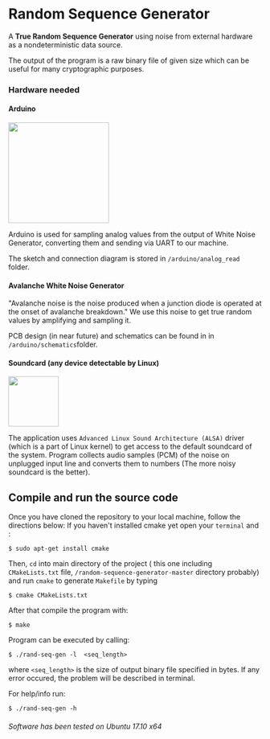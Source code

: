 # Random Sequence Generator

A **True Random Sequence Generator** using noise from external hardware as a nondeterministic data source.

The output of the program is a raw binary file of given size which can be useful for many cryptographic purposes.

### Hardware needed

#### Arduino

<img src="https://www.arduino.cc/en/uploads/Trademark/ArduinoCommunityLogo.png" width="200">


Arduino is used for sampling analog values from the output of White Noise Generator, converting them and sending via UART to our machine.


The sketch and connection diagram is stored in `/arduino/analog_read` folder.

#### Avalanche White Noise Generator


"Avalanche noise is the noise produced when a junction diode is operated at the onset of avalanche breakdown."
We use this noise to get true random values by amplifying and sampling it.


PCB design (in near future) and schematics can be found in in `/arduino/schematics`folder.

#### Soundcard (any device detectable by Linux)

<img src="http://alien.slackbook.org/blog/wp-content/uploads/2010/08/alsalogo.gif" width="100">

The application uses `Advanced Linux Sound Architecture (ALSA)` driver (which is a part of Linux kernel) to get access to the default soundcard of the system.  Program collects audio samples (PCM) of the noise on unplugged input line and converts them to numbers (The more noisy soundcard is the better).

## Compile and run the source code


Once you have cloned the repository to your local machine, follow the directions below:
If you haven't installed cmake yet open your ` terminal ` and :
```
$ sudo apt-get install cmake
```
Then, `` cd `` into main directory of the project ( this one including  `` CMakeLists.txt `` file,  ``/random-sequence-generator-master`` directory probably) and run `cmake` to generate ` Makefile ` by typing

```
$ cmake CMakeLists.txt
```
After that compile the program with:

```
$ make
```

Program can be executed by calling:


```
$ ./rand-seq-gen -l  <seq_length>
```
where ` <seq_length> ` is the size of output binary file specified in bytes.
If any error occured, the problem will be described in terminal.

For help/info run:
```
$ ./rand-seq-gen -h
```

###### *Software has been tested on Ubuntu 17.10 x64*
